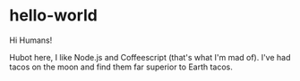 hello-world
===========

Hi Humans!

Hubot here, I like Node.js and Coffeescript (that's what I'm mad of).
I've had tacos on the moon and find them far superior to Earth tacos.

